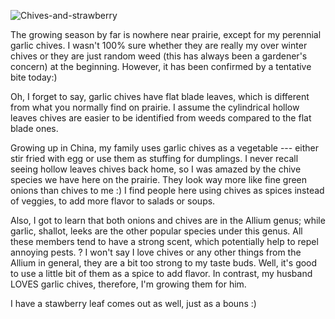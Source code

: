![Chives-and-strawberry](https://user-images.githubusercontent.com/79727789/115076129-5a890680-9eb9-11eb-9d84-dd88f589a015.jpeg)


The growing season by far is nowhere near prairie, except for my perennial garlic chives.  I wasn't 100% sure whether they are really my over winter chives or they are just random weed (this has always been a gardener's concern) at the beginning. However, it has been confirmed by a tentative bite today:)

Oh, I forget to say, garlic chives have flat blade leaves, which is different from what you normally find on prairie. I assume the cylindrical hollow leaves chives are easier to be identified from weeds compared to the flat blade ones. 

Growing up in China, my family uses garlic chives as a vegetable --- either stir fried with egg or use them as stuffing for dumplings. 
I never recall seeing hollow leaves chives back home, so I was amazed by the chive species we have here on the prairie. They look way more like fine green onions than chives to me :)
I find people here using chives as spices instead of veggies, to add more flavor to salads or soups. 

Also, I got to learn that both onions and chives are in the Allium genus; while garlic, shallot, leeks are the other popular species under this genus. All these members tend to have a strong scent, which potentially help to repel annoying pests.
?
I won't say I love chives or any other things from the Allium in general, they are a bit too strong to my taste buds. Well, it's good to use a little bit of them as a spice to add flavor. In contrast, my husband LOVES garlic chives, therefore, I'm growing them for him. 

I have a stawberry leaf comes out as well, just as a bouns :)
